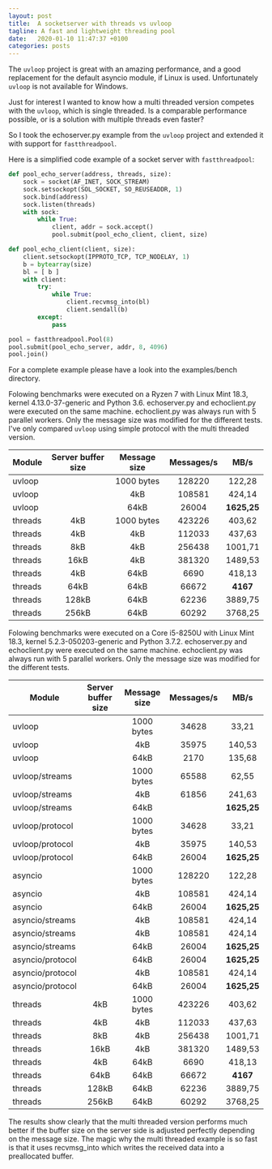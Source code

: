 ```yaml
---
layout: post
title:  A socketserver with threads vs uvloop
tagline: A fast and lightweight threading pool
date:   2020-01-10 11:47:37 +0100
categories: posts
---
```

The ``uvloop`` project is great with an amazing performance, and a good replacement for the default asyncio module, if Linux is used. Unfortunately ``uvloop`` is not available for Windows.

Just for interest I wanted to know how a multi threaded version competes with the ``uvloop``, which is single threaded.
Is a comparable performance possible, or is a solution with multiple threads even faster?

So I took the echoserver.py example from the ``uvloop`` project and extended it with support for ``fastthreadpool``.

Here is a simplified code example of a socket server with ``fastthreadpool``:

```python
def pool_echo_server(address, threads, size):
    sock = socket(AF_INET, SOCK_STREAM)
    sock.setsockopt(SOL_SOCKET, SO_REUSEADDR, 1)
    sock.bind(address)
    sock.listen(threads)
    with sock:
        while True:
            client, addr = sock.accept()
            pool.submit(pool_echo_client, client, size)

def pool_echo_client(client, size):
    client.setsockopt(IPPROTO_TCP, TCP_NODELAY, 1)
    b = bytearray(size)
    bl = [ b ]
    with client:
        try:
            while True:
                client.recvmsg_into(bl)
                client.sendall(b)
        except:
            pass

pool = fastthreadpool.Pool(8)
pool.submit(pool_echo_server, addr, 8, 4096)
pool.join()
```

For a complete example please have a look into the examples/bench directory.

Folowing benchmarks were executed on a Ryzen 7 with Linux Mint 18.3, kernel 4.13.0-37-generic and Python 3.6. echoserver.py and echoclient.py were executed on the same machine.
echoclient.py was always run with 5 parallel workers. Only the message size was modified for the different tests. I've only compared ``uvloop`` using simple protocol with the multi threaded version.

| Module  | Server buffer size | Message size | Messages/s | MB/s
| ------- |:------------------:|:------------:|:----------:|:---:
| uvloop  |                    |  1000 bytes  |  128220    | 122,28
| uvloop  |                    |  4kB         |  108581    | 424,14
| uvloop  |                    |  64kB        |   26004    | **1625,25**
| threads | 4kB                |  1000 bytes  |  423226    | 403,62
| threads | 4kB                |  4kB         |  112033    | 437,63
| threads | 8kB                |  4kB         |  256438    | 1001,71
| threads | 16kB               |  4kB         |  381320    | 1489,53
| threads | 4kB                |  64kB        |    6690    | 418,13
| threads | 64kB               |  64kB        |   66672    | **4167**
| threads | 128kB              |  64kB        |   62236    | 3889,75
| threads | 256kB              |  64kB        |   60292    | 3768,25

Folowing benchmarks were executed on a Core i5-8250U with Linux Mint 18.3, kernel 5.2.3-050203-generic and Python 3.7.2. echoserver.py and echoclient.py were executed on the same machine.
echoclient.py was always run with 5 parallel workers. Only the message size was modified for the different tests.

| Module  | Server buffer size | Message size | Messages/s | MB/s
| ------- |:------------------:|:------------:|:----------:|:---:
| uvloop  |                    |  1000 bytes  |  34628     | 33,21
| uvloop  |                    |  4kB         |  35975     | 140,53
| uvloop  |                    |  64kB        |   2170     | 135,68
| uvloop/streams  |            |  1000 bytes  |  65588     | 62,55
| uvloop/streams  |            |  4kB         |  61856     | 241,63
| uvloop/streams  |            |  64kB        |       | **1625,25**
| uvloop/protocol  |           |  1000 bytes  |  34628     | 33,21
| uvloop/protocol  |           |  4kB         |  35975     | 140,53
| uvloop/protocol  |           |  64kB        |   26004    | **1625,25**
| asyncio |                    |  1000 bytes  |  128220    | 122,28
| asyncio |                    |  4kB         |  108581    | 424,14
| asyncio |                    |  64kB        |   26004    | **1625,25**
| asyncio/streams |            |  4kB         |  108581    | 424,14
| asyncio/streams |            |  4kB         |  108581    | 424,14
| asyncio/streams |            |  64kB        |   26004    | **1625,25**
| asyncio/protocol |           |  64kB        |   26004    | **1625,25**
| asyncio/protocol |           |  4kB         |  108581    | 424,14
| asyncio/protocol |           |  64kB        |   26004    | **1625,25**
| threads | 4kB                |  1000 bytes  |  423226    | 403,62
| threads | 4kB                |  4kB         |  112033    | 437,63
| threads | 8kB                |  4kB         |  256438    | 1001,71
| threads | 16kB               |  4kB         |  381320    | 1489,53
| threads | 4kB                |  64kB        |    6690    | 418,13
| threads | 64kB               |  64kB        |   66672    | **4167**
| threads | 128kB              |  64kB        |   62236    | 3889,75
| threads | 256kB              |  64kB        |   60292    | 3768,25

The results show clearly that the multi threaded version performs much better if the buffer size on the server side is adjusted perfectly depending on the message size. The magic why the multi threaded example is so fast is that it uses recvmsg_into which writes the received data into a preallocated buffer.
